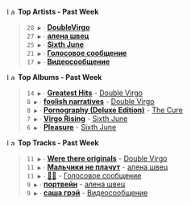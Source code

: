 <!--START_LASTFM_ARTISTS:{"period": "7day", "rows": 5}-->
<a href="https://last.fm" target="_blank"><img src="https://user-images.githubusercontent.com/17434202/215290617-e793598d-d7c9-428f-9975-156db1ba89cc.svg" alt="Last.fm Logo" width="18" height="13"/></a> **Top Artists - Past Week**

> `28 ▶️` ∙ **[DoubleVirgo](https://www.last.fm/music/DoubleVirgo)**<br/>
> `27 ▶️` ∙ **[алена швец](https://www.last.fm/music/%D0%B0%D0%BB%D0%B5%D0%BD%D0%B0+%D1%88%D0%B2%D0%B5%D1%86)**<br/>
> `25 ▶️` ∙ **[Sixth June](https://www.last.fm/music/Sixth+June)**<br/>
> `21 ▶️` ∙ **[Голосовое сообщение](https://www.last.fm/music/%D0%93%D0%BE%D0%BB%D0%BE%D1%81%D0%BE%D0%B2%D0%BE%D0%B5+%D1%81%D0%BE%D0%BE%D0%B1%D1%89%D0%B5%D0%BD%D0%B8%D0%B5)**<br/>
> `17 ▶️` ∙ **[Видеосообщение](https://www.last.fm/music/%D0%92%D0%B8%D0%B4%D0%B5%D0%BE%D1%81%D0%BE%D0%BE%D0%B1%D1%89%D0%B5%D0%BD%D0%B8%D0%B5)**<br/>
<!--END_LASTFM_ARTISTS-->

<!--START_LASTFM_ALBUMS:{"period": "7day", "rows": 5}-->
<a href="https://last.fm" target="_blank"><img src="https://user-images.githubusercontent.com/17434202/215290617-e793598d-d7c9-428f-9975-156db1ba89cc.svg" alt="Last.fm Logo" width="18" height="13"/></a> **Top Albums - Past Week**

> `14 ▶️` ∙ **[Greatest Hits](https://www.last.fm/music/Double+Virgo/Greatest+Hits)** - [Double Virgo](https://www.last.fm/music/Double+Virgo)<br/>
> `8 ▶️` ∙ **[foolish narratives](https://www.last.fm/music/Double+Virgo/foolish+narratives)** - [Double Virgo](https://www.last.fm/music/Double+Virgo)<br/>
> `8 ▶️` ∙ **[Pornography (Deluxe Edition)](https://www.last.fm/music/The+Cure/Pornography+(Deluxe+Edition))** - [The Cure](https://www.last.fm/music/The+Cure)<br/>
> `7 ▶️` ∙ **[Virgo Rising](https://www.last.fm/music/Sixth+June/Virgo+Rising)** - [Sixth June](https://www.last.fm/music/Sixth+June)<br/>
> `6 ▶️` ∙ **[Pleasure](https://www.last.fm/music/Sixth+June/Pleasure)** - [Sixth June](https://www.last.fm/music/Sixth+June)<br/>
<!--END_LASTFM_ALBUMS-->

<!--START_LASTFM_TRACKS:{"period": "7day", "rows": 5}-->
<a href="https://last.fm" target="_blank"><img src="https://user-images.githubusercontent.com/17434202/215290617-e793598d-d7c9-428f-9975-156db1ba89cc.svg" alt="Last.fm Logo" width="18" height="13"/></a> **Top Tracks - Past Week**

> `11 ▶️` ∙ **[Were there originals](https://www.last.fm/music/Double+Virgo/_/Were+there+originals)** - [Double Virgo](https://www.last.fm/music/Double+Virgo)<br/>
> `11 ▶️` ∙ **[Мальчики не плачут](https://www.last.fm/music/%D0%B0%D0%BB%D0%B5%D0%BD%D0%B0+%D1%88%D0%B2%D0%B5%D1%86/_/%D0%9C%D0%B0%D0%BB%D1%8C%D1%87%D0%B8%D0%BA%D0%B8+%D0%BD%D0%B5+%D0%BF%D0%BB%D0%B0%D1%87%D1%83%D1%82)** - [алена швец](https://www.last.fm/music/%D0%B0%D0%BB%D0%B5%D0%BD%D0%B0+%D1%88%D0%B2%D0%B5%D1%86)<br/>
> `11 ▶️` ∙ **[🤏🤏](https://www.last.fm/music/%D0%93%D0%BE%D0%BB%D0%BE%D1%81%D0%BE%D0%B2%D0%BE%D0%B5+%D1%81%D0%BE%D0%BE%D0%B1%D1%89%D0%B5%D0%BD%D0%B8%D0%B5/_/%F0%9F%A4%8F%F0%9F%A4%8F)** - [Голосовое сообщение](https://www.last.fm/music/%D0%93%D0%BE%D0%BB%D0%BE%D1%81%D0%BE%D0%B2%D0%BE%D0%B5+%D1%81%D0%BE%D0%BE%D0%B1%D1%89%D0%B5%D0%BD%D0%B8%D0%B5)<br/>
> `9 ▶️` ∙ **[портвейн](https://www.last.fm/music/%D0%B0%D0%BB%D0%B5%D0%BD%D0%B0+%D1%88%D0%B2%D0%B5%D1%86/_/%D0%BF%D0%BE%D1%80%D1%82%D0%B2%D0%B5%D0%B9%D0%BD)** - [алена швец](https://www.last.fm/music/%D0%B0%D0%BB%D0%B5%D0%BD%D0%B0+%D1%88%D0%B2%D0%B5%D1%86)<br/>
> `9 ▶️` ∙ **[саша грэй](https://www.last.fm/music/%D0%92%D0%B8%D0%B4%D0%B5%D0%BE%D1%81%D0%BE%D0%BE%D0%B1%D1%89%D0%B5%D0%BD%D0%B8%D0%B5/_/%D1%81%D0%B0%D1%88%D0%B0+%D0%B3%D1%80%D1%8D%D0%B9)** - [Видеосообщение](https://www.last.fm/music/%D0%92%D0%B8%D0%B4%D0%B5%D0%BE%D1%81%D0%BE%D0%BE%D0%B1%D1%89%D0%B5%D0%BD%D0%B8%D0%B5)<br/>
<!--END_LASTFM_TRACKS-->